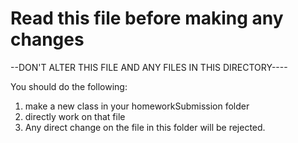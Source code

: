 # Read this file before making any changes

--DON'T ALTER THIS FILE AND ANY FILES IN THIS DIRECTORY----

You should do the following:

1. make a new class in your homeworkSubmission folder
2. directly work on that file
3. Any direct change on the file in this folder will be rejected.
